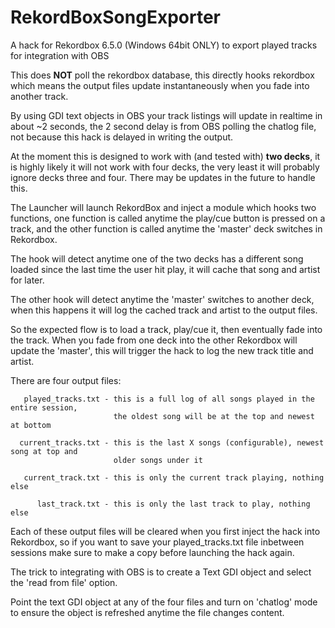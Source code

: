 # RekordBoxSongExporter
A hack for Rekordbox 6.5.0 (Windows 64bit ONLY) to export played tracks for integration with OBS

This does **NOT** poll the rekordbox database, this directly hooks rekordbox which 
means the output files update instantaneously when you fade into another track.

By using GDI text objects in OBS your track listings will update in realtime in about 
~2 seconds, the 2 second delay is from OBS polling the chatlog file, not because this 
hack is delayed in writing the output.

At the moment this is designed to work with (and tested with) **two decks**, it is 
highly likely it will not work with four decks, the very least it will probably ignore
decks three and four. There may be updates in the future to handle this.

The Launcher will launch RekordBox and inject a module which hooks two functions,
one function is called anytime the play/cue button is pressed on a track, and
the other function is called anytime the 'master' deck switches in Rekordbox.

The hook will detect anytime one of the two decks has a different song loaded
since the last time the user hit play, it will cache that song and artist for later.

The other hook will detect anytime the 'master' switches to another deck, when
this happens it will log the cached track and artist to the output files.

So the expected flow is to load a track, play/cue it, then eventually fade into 
the track. When you fade from one deck into the other Rekordbox will update the 
'master', this will trigger the hack to log the new track title and artist.

There are four output files:

```
   played_tracks.txt - this is a full log of all songs played in the entire session,
                       the oldest song will be at the top and newest at bottom
                       
  current_tracks.txt - this is the last X songs (configurable), newest song at top and
                       older songs under it
                       
   current_track.txt - this is only the current track playing, nothing else
   
      last_track.txt - this is only the last track to play, nothing else
```                    

Each of these output files will be cleared when you first inject the hack into
Rekordbox, so if you want to save your played_tracks.txt file inbetween sessions
make sure to make a copy before launching the hack again.

The trick to integrating with OBS is to create a Text GDI object and select the 
'read from file' option.

Point the text GDI object at any of the four files and turn on 'chatlog' mode to
ensure the object is refreshed anytime the file changes content.
